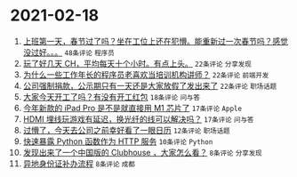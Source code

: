 # 2021-02-18

1. [上班第一天，春节过了吗？坐在工位上还在犯懵。能重新过一次春节吗？感觉没过好。。。](https://www.v2ex.com/t/753781) `48条评论` `程序员`
1. [玩了好几天 CH，平均每天十个小时。有点上头。](https://www.v2ex.com/t/753788) `22条评论` `分享发现`
1. [为什么一些工作年长的程序员老喜欢当培训机构讲师？](https://www.v2ex.com/t/753786) `22条评论` `前端开发`
1. [公司强制捐款，公示期只有一天还是大家放假了发出来了](https://www.v2ex.com/t/753784) `22条评论` `职场话题`
1. [大家今天开工了吗？有没有开工红包](https://www.v2ex.com/t/753796) `18条评论` `问与答`
1. [今年新款的 iPad Pro 是不是就直接用 M1 芯片了](https://www.v2ex.com/t/753794) `17条评论` `Apple`
1. [HDMI 埋线玩游戏有延迟，换光纤的线可以解决吗？](https://www.v2ex.com/t/753777) `17条评论` `问与答`
1. [过懵了，今天去公司之前幸好看了一眼日历](https://www.v2ex.com/t/753787) `12条评论` `职场话题`
1. [快速暴露 Python 函数作为 HTTP 服务](https://www.v2ex.com/t/753783) `10条评论` `Python`
1. [发现出来了一个中国版的 Clubhouse ，大家怎么看？](https://www.v2ex.com/t/753802) `8条评论` `分享发现`
1. [异地身份证补办流程](https://www.v2ex.com/t/753795) `8条评论` `成都`
